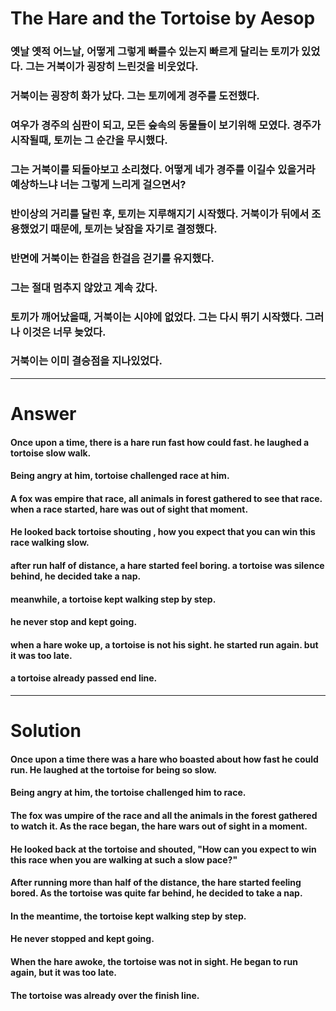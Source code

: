 # The Hare and the Tortoise by Aesop

### 옛날 옛적 어느날, 어떻게 그렇게 빠를수 있는지 빠르게 달리는 토끼가 있었다. 그는 거북이가 굉장히 느린것을 비웃었다.

### 거북이는 굉장히 화가 났다. 그는 토끼에게 경주를 도전했다.

### 여우가 경주의 심판이 되고, 모든 숲속의 동물들이 보기위해 모였다. 경주가 시작될때, 토끼는 그 순간을 무시했다.

### 그는 거북이를 되돌아보고 소리쳤다. 어떻게 네가 경주를 이길수 있을거라 예상하느냐 너는 그렇게 느리게 걸으면서?

### 반이상의 거리를 달린 후, 토끼는 지루해지기 시작했다. 거북이가 뒤에서 조용했었기 때문에, 토끼는 낮잠을 자기로 결정했다.

### 반면에 거북이는 한걸음 한걸음 걷기를 유지했다.

### 그는 절대 멈추지 않았고 계속 갔다.

### 토끼가 깨어났을때, 거북이는 시야에 없었다. 그는 다시 뛰기 시작했다. 그러나 이것은 너무 늦었다.

### 거북이는 이미 결승점을 지나있었다.

<hr/>

# Answer

#### Once upon a time, there is a hare run fast how could fast. he laughed a tortoise slow walk.

#### Being angry at him, tortoise challenged race at him.

#### A fox was empire that race, all animals in forest gathered to see that race. when a race started, hare was out of sight that moment.

#### He looked back tortoise shouting , how you expect that you can win this race walking slow.

#### after run half of distance, a hare started feel boring. a tortoise was silence behind, he decided take a nap.

#### meanwhile, a tortoise kept walking step by step.

#### he never stop and kept going.

#### when a hare woke up, a tortoise is not his sight. he started run again. but it was too late.

#### a tortoise already passed end line.

<hr/>

# Solution

#### Once upon a time there was a hare who boasted about how fast he could run. He laughed at the tortoise for being so slow.

#### Being angry at him, the tortoise challenged him to race.

#### The fox was umpire of the race and all the animals in the forest gathered to watch it. As the race began, the hare wars out of sight in a moment.

#### He looked back at the tortoise and shouted, "How can you expect to win this race when you are walking at such a slow pace?"

#### After running more than half of the distance, the hare started feeling bored. As the tortoise was quite far behind, he decided to take a nap.

#### In the meantime, the tortoise kept walking step by step.

#### He never stopped and kept going.

#### When the hare awoke, the tortoise was not in sight. He began to run again, but it was too late.

#### The tortoise was already over the finish line.

